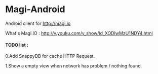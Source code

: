 # Magi-Android
Android client for http://magi.io

What's Magi.IO : http://v.youku.com/v_show/id_XODIwMzU1NDY4.html

#### TODO list : 

0.Add SnappyDB for cache HTTP Request.

1.Show a empty view when network has problem / nothing found.

